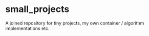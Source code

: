 # small_projects
A joined repository for tiny projects, my own container / algorithm implementations etc.
